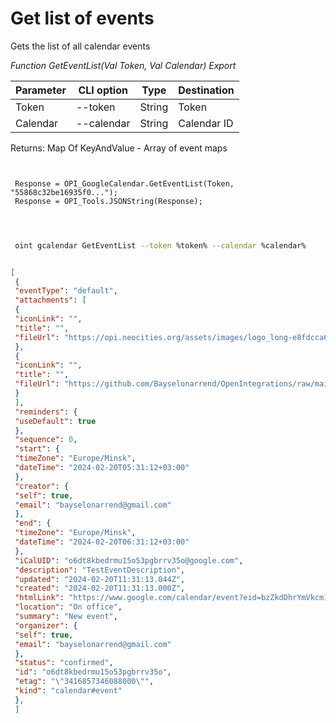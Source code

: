 ﻿---
sidebar_position: 2
---

# Get list of events
 Gets the list of all calendar events


*Function GetEventList(Val Token, Val Calendar) Export*

 | Parameter | CLI option | Type | Destination |
 |-|-|-|-|
 | Token | --token | String | Token |
 | Calendar | --calendar | String | Calendar ID |

 
 Returns: Map Of KeyAndValue - Array of event maps

```bsl title="Code example"
	
 
 Response = OPI_GoogleCalendar.GetEventList(Token, "55868c32be16935f0...");
 Response = OPI_Tools.JSONString(Response);
 
	
```

```sh title="CLI command example"
 
 oint gcalendar GetEventList --token %token% --calendar %calendar%


```


```json title="Result"

[
 {
 "eventType": "default",
 "attachments": [
 {
 "iconLink": "",
 "title": "",
 "fileUrl": "https://opi.neocities.org/assets/images/logo_long-e8fdcca6ff8b32e679ea49a1ccdd3eac.png"
 },
 {
 "iconLink": "",
 "title": "",
 "fileUrl": "https://github.com/Bayselonarrend/OpenIntegrations/raw/main/Media/logo.png?v1"
 }
 ],
 "reminders": {
 "useDefault": true
 },
 "sequence": 0,
 "start": {
 "timeZone": "Europe/Minsk",
 "dateTime": "2024-02-20T05:31:12+03:00"
 },
 "creator": {
 "self": true,
 "email": "bayselonarrend@gmail.com"
 },
 "end": {
 "timeZone": "Europe/Minsk",
 "dateTime": "2024-02-20T06:31:12+03:00"
 },
 "iCalUID": "o6dt8kbedrmu15o53pgbrrv35o@google.com",
 "description": "TestEventDescription",
 "updated": "2024-02-20T11:31:13.044Z",
 "created": "2024-02-20T11:31:13.000Z",
 "htmlLink": "https://www.google.com/calendar/event?eid=bzZkdDhrYmVkcm11MTVvNTNwZ2JycnYzNW8gYmF5c2Vsb25hcnJlbmRAbQ",
 "location": "On office",
 "summary": "New event",
 "organizer": {
 "self": true,
 "email": "bayselonarrend@gmail.com"
 },
 "status": "confirmed",
 "id": "o6dt8kbedrmu15o53pgbrrv35o",
 "etag": "\"3416857346088000\"",
 "kind": "calendar#event"
 },
 ]

```
